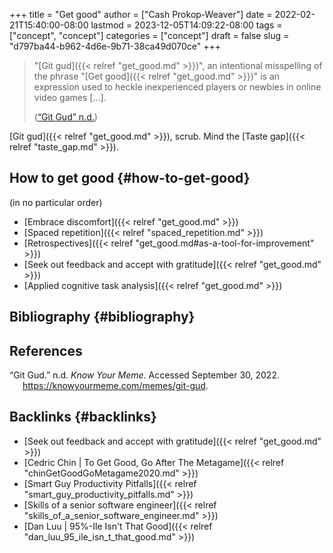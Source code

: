 +++
title = "Get good"
author = ["Cash Prokop-Weaver"]
date = 2022-02-21T15:40:00-08:00
lastmod = 2023-12-05T14:09:22-08:00
tags = ["concept", "concept"]
categories = ["concept"]
draft = false
slug = "d797ba44-b962-4d6e-9b71-38ca49d070ce"
+++

> "[Git gud]({{< relref "get_good.md" >}})", an intentional misspelling of the phrase "[Get good]({{< relref "get_good.md" >}})" is an expression used to heckle inexperienced players or newbies in online video games [...].
>
> (<a href="#citeproc_bib_item_1">“Git Gud” n.d.</a>)

[Git gud]({{< relref "get_good.md" >}}), scrub. Mind the [Taste gap]({{< relref "taste_gap.md" >}}).


## How to get good {#how-to-get-good}

(in no particular order)

-   [Embrace discomfort]({{< relref "get_good.md" >}})
-   [Spaced repetition]({{< relref "spaced_repetition.md" >}})
-   [Retrospectives]({{< relref "get_good.md#as-a-tool-for-improvement" >}})
-   [Seek out feedback and accept with gratitude]({{< relref "get_good.md" >}})
-   [Applied cognitive task analysis]({{< relref "get_good.md" >}})


## Bibliography {#bibliography}

## References

<style>.csl-entry{text-indent: -1.5em; margin-left: 1.5em;}</style><div class="csl-bib-body">
  <div class="csl-entry"><a id="citeproc_bib_item_1"></a>“Git Gud.” n.d. <i>Know Your Meme</i>. Accessed September 30, 2022. <a href="https://knowyourmeme.com/memes/git-gud">https://knowyourmeme.com/memes/git-gud</a>.</div>
</div>


## Backlinks {#backlinks}

-   [Seek out feedback and accept with gratitude]({{< relref "get_good.md" >}})
-   [Cedric Chin | To Get Good, Go After The Metagame]({{< relref "chinGetGoodGoMetagame2020.md" >}})
-   [Smart Guy Productivity Pitfalls]({{< relref "smart_guy_productivity_pitfalls.md" >}})
-   [Skills of a senior software engineer]({{< relref "skills_of_a_senior_software_engineer.md" >}})
-   [Dan Luu | 95%-Ile Isn't That Good]({{< relref "dan_luu_95_ile_isn_t_that_good.md" >}})
